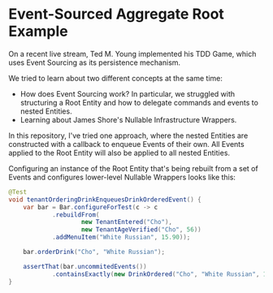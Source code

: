 # Event-Sourced Aggregate Root Example

On a recent live stream, Ted M. Young implemented his TDD Game, which uses Event Sourcing as its persistence mechanism.

We tried to learn about two different concepts at the same time:

* How does Event Sourcing work? In particular, we struggled with structuring a Root Entity and how to delegate commands and events to nested Entities.
* Learning about James Shore's Nullable Infrastructure Wrappers.

In this repository, I've tried one approach, where the nested Entities are constructed with a callback to enqueue Events of their own. All Events applied to the Root Entity will also be applied to all nested Entities.

Configuring an instance of the Root Entity that's being rebuilt from a set of Events and configures lower-level Nullable Wrappers looks like this:

```java
@Test
void tenantOrderingDrinkEnqueuesDrinkOrderedEvent() {
    var bar = Bar.configureForTest(c -> c
            .rebuildFrom(
                    new TenantEntered("Cho"),
                    new TenantAgeVerified("Cho", 56))
            .addMenuItem("White Russian", 15.90));

    bar.orderDrink("Cho", "White Russian");

    assertThat(bar.uncommitedEvents())
            .containsExactly(new DrinkOrdered("Cho", "White Russian", 15.90));
}
```